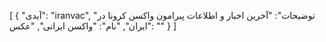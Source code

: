 [
  {
    "آیدی": "iranvac",
    "توضیحات": "آخرین اخبار و اطلاعات پیرامون واکسن کرونا در ایران",
    "نام": "واکسن ایرانی",
    "عکس": ""
  }
]

